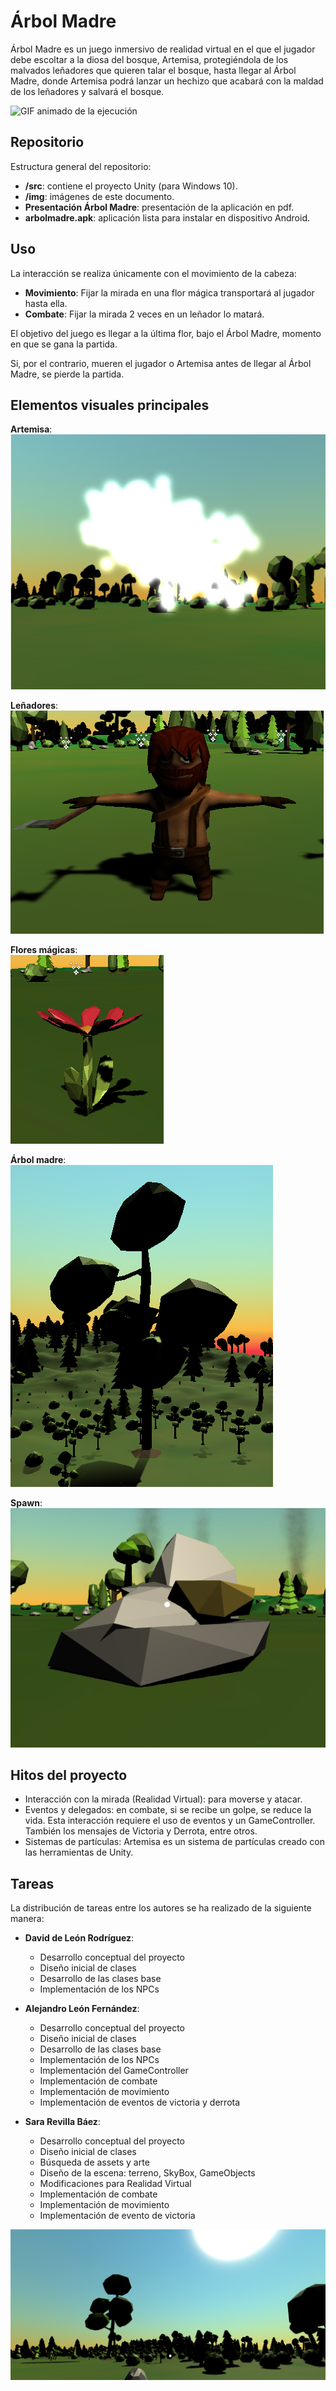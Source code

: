 # Árbol Madre

Árbol Madre es un juego inmersivo de realidad virtual en el que el jugador debe escoltar a la diosa del bosque, Artemisa, protegiéndola de los malvados leñadores que quieren talar el bosque, hasta llegar al Árbol Madre, donde Artemisa podrá lanzar un hechizo que acabará con la maldad de los leñadores y salvará el bosque.

![GIF animado de la ejecución](img/juego.gif)

## Repositorio

Estructura general del repositorio:
- **/src**: contiene el proyecto Unity (para Windows 10).
- **/img**: imágenes de este documento.
- **Presentación Árbol Madre**: presentación de la aplicación en pdf.
- **arbolmadre.apk**: aplicación lista para instalar en dispositivo Android.

## Uso

La interacción se realiza únicamente con el movimiento de la cabeza:
- **Movimiento**: Fijar la mirada en una flor mágica transportará al jugador hasta ella.
- **Combate**: Fijar la mirada 2 veces en un leñador lo matará.

El objetivo del juego es llegar a la última flor, bajo el Árbol Madre, momento en que se gana la partida.

Si, por el contrario, mueren el jugador o Artemisa antes de llegar al Árbol Madre, se pierde la partida.

## Elementos visuales principales

**Artemisa**:  
![Artemisa](img/artemisa.png)

**Leñadores**:  
![Leñadores](img/leñador.png)

**Flores mágicas**:  
![Flores mágicas](img/flor.png)

**Árbol madre**:  
![Árbol madre](img/arbol.png)

**Spawn**:  
![Piedra](img/spawn.png)

## Hitos del proyecto

- Interacción con la mirada (Realidad Virtual): para moverse y atacar.
- Eventos y delegados: en combate, si se recibe un golpe, se reduce la vida. Esta interacción requiere el uso de eventos y un GameController. También los mensajes de Victoria y Derrota, entre otros.
- Sistemas de partículas: Artemisa es un sistema de partículas creado con las herramientas de Unity.

## Tareas

La distribución de tareas entre los autores se ha realizado de la siguiente manera:

- **David de León Rodríguez**:
  - Desarrollo conceptual del proyecto
  - Diseño inicial de clases
  - Desarrollo de las clases base
  - Implementación de los NPCs

- **Alejandro León Fernández**:
  - Desarrollo conceptual del proyecto
  - Diseño inicial de clases
  - Desarrollo de las clases base
  - Implementación de los NPCs
  - Implementación del GameController
  - Implementación de combate
  - Implementación de movimiento
  - Implementación de eventos de victoria y derrota

- **Sara Revilla Báez**:
  - Desarrollo conceptual del proyecto
  - Diseño inicial de clases
  - Búsqueda de assets y arte
  - Diseño de la escena: terreno, SkyBox, GameObjects
  - Modificaciones para Realidad Virtual
  - Implementación de combate
  - Implementación de movimiento
  - Implementación de evento de victoria

![Árbol Madre](img/arbol_madre.png)
